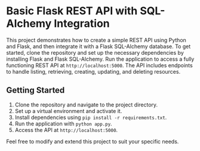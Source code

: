 # Basic Flask REST API with SQL-Alchemy Integration

This project demonstrates how to create a simple REST API using Python and Flask, and then integrate it with a Flask SQL-Alchemy database. To get started, clone the repository and set up the necessary dependencies by installing Flask and Flask SQL-Alchemy. Run the application to access a fully functioning REST API at `http://localhost:5000`. The API includes endpoints to handle listing, retrieving, creating, updating, and deleting resources.

## Getting Started

1. Clone the repository and navigate to the project directory.
2. Set up a virtual environment and activate it.
3. Install dependencies using `pip install -r requirements.txt`.
4. Run the application with `python app.py`.
5. Access the API at `http://localhost:5000`.

Feel free to modify and extend this project to suit your specific needs.
